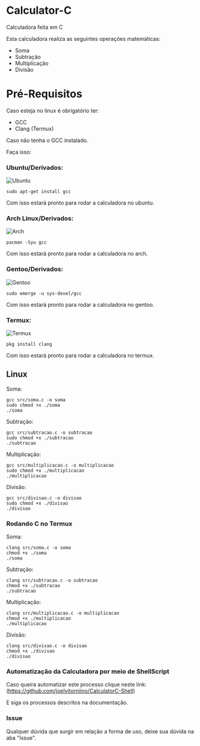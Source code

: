 # Calculator-C
Calculadora feita em C

Esta calculadora realiza as seguintes operações matemáticas:

- Soma
- Subtração
- Multiplicação
- Divisão

# Pré-Requisitos

Caso esteja no linux é obrigatório ter:
- GCC
- Clang (Termux)

Caso não tenha o GCC instalado.

Faça isso:

### Ubuntu/Derivados:
![Ubuntu](https://seeklogo.com/images/U/ubuntu-logo-8FDEC6A07B-seeklogo.com.png)
```
sudo apt-get install gcc
```
Com isso estará pronto para rodar a calculadora no ubuntu.

### Arch Linux/Derivados:
![Arch](https://cdn0.iconfinder.com/data/icons/flat-round-system/512/archlinux-128.png)
```
pacman -Syu gcc
```

Com isso estará pronto para rodar a calculadora no arch.
### Gentoo/Derivados:
![Gentoo](https://www.shareicon.net/data/128x128/2015/09/17/102431_gentoo_512x512.png)
```
sudo emerge -u sys-devel/gcc
```

Com isso estará pronto para rodar a calculadora no gentoo.

### Termux:
![Termux](https://camo.githubusercontent.com/7e9e7ede781036f1190406b40e9813801ae1632070cabc00343a46d83c9fa025/687474703a2f2f69636f6e732e69636f6e617263686976652e636f6d2f69636f6e732f626c61636b76617269616e742f627574746f6e2d75692d73797374656d2d617070732f3235362f5465726d696e616c2d69636f6e2e706e67)
```
pkg install clang
```

Com isso estará pronto para rodar a calculadora no termux.

## Linux ##

Soma:
```
gcc src/soma.c -o soma
sudo chmod +x ./soma
./soma
```

Subtração:
```
gcc src/subtracao.c -o subtracao
sudo chmod +x ./subtracao
./subtracao
```

Multiplicação:
```
gcc src/multiplicacao.c -o multiplicacao
sudo chmod +x ./multiplicacao
./multiplicacao
```

Divisão:
```
gcc src/divisao.c -o divisao
sudo chmod +x ./divisao
./divisao
```
### Rodando C no Termux

Soma:
```
clang src/soma.c -o soma
chmod +x ./soma
./soma
```

Subtração:
```
clang src/subtracao.c -o subtracao
chmod +x ./subtracao
./subtracao
```

Multiplicação:
```
clang src/multiplicacao.c -o multiplicacao
chmod +x ./multiplicacao
./multiplicacao
```

Divisão:
```
clang src/divisao.c -o divisao
chmod +x ./divisao
./divisao
```

### Automatização da Calculadora por meio de ShellScript

Caso queira automatizar este processo clique neste link: (https://github.com/joelvitorniino/CalculatorC-Shell)

E siga os processos descritos na documentação.

### Issue

Qualquer dúvida que surgir em relação a forma de uso, deixe sua dúvida na aba "Issue".
